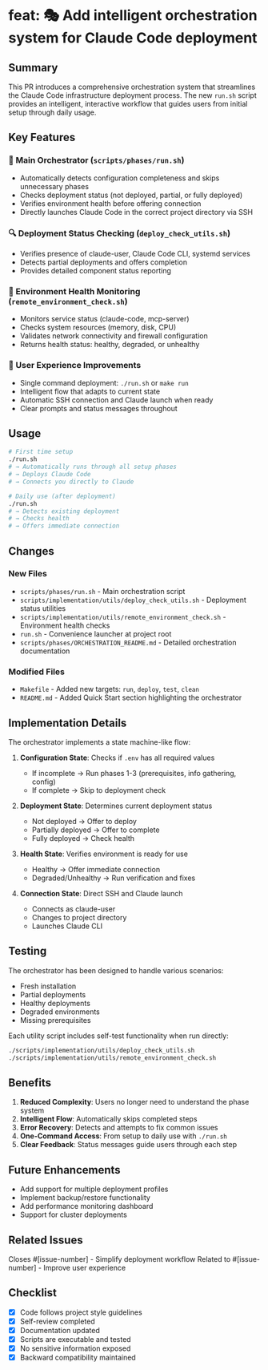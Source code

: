# feat: 🎭 Add intelligent orchestration system for Claude Code deployment

## Summary

This PR introduces a comprehensive orchestration system that streamlines the Claude Code infrastructure deployment process. The new `run.sh` script provides an intelligent, interactive workflow that guides users from initial setup through daily usage.

## Key Features

### 🎯 Main Orchestrator (`scripts/phases/run.sh`)
- Automatically detects configuration completeness and skips unnecessary phases
- Checks deployment status (not deployed, partial, or fully deployed)
- Verifies environment health before offering connection
- Directly launches Claude Code in the correct project directory via SSH

### 🔍 Deployment Status Checking (`deploy_check_utils.sh`)
- Verifies presence of claude-user, Claude Code CLI, systemd services
- Detects partial deployments and offers completion
- Provides detailed component status reporting

### 🏥 Environment Health Monitoring (`remote_environment_check.sh`)
- Monitors service status (claude-code, mcp-server)
- Checks system resources (memory, disk, CPU)
- Validates network connectivity and firewall configuration
- Returns health status: healthy, degraded, or unhealthy

### 🚀 User Experience Improvements
- Single command deployment: `./run.sh` or `make run`
- Intelligent flow that adapts to current state
- Automatic SSH connection and Claude launch when ready
- Clear prompts and status messages throughout

## Usage

```bash
# First time setup
./run.sh
# → Automatically runs through all setup phases
# → Deploys Claude Code
# → Connects you directly to Claude

# Daily use (after deployment)
./run.sh
# → Detects existing deployment
# → Checks health
# → Offers immediate connection
```

## Changes

### New Files
- `scripts/phases/run.sh` - Main orchestration script
- `scripts/implementation/utils/deploy_check_utils.sh` - Deployment status utilities
- `scripts/implementation/utils/remote_environment_check.sh` - Environment health checks
- `run.sh` - Convenience launcher at project root
- `scripts/phases/ORCHESTRATION_README.md` - Detailed orchestration documentation

### Modified Files
- `Makefile` - Added new targets: `run`, `deploy`, `test`, `clean`
- `README.md` - Added Quick Start section highlighting the orchestrator

## Implementation Details

The orchestrator implements a state machine-like flow:

1. **Configuration State**: Checks if `.env` has all required values
   - If incomplete → Run phases 1-3 (prerequisites, info gathering, config)
   - If complete → Skip to deployment check

2. **Deployment State**: Determines current deployment status
   - Not deployed → Offer to deploy
   - Partially deployed → Offer to complete
   - Fully deployed → Check health

3. **Health State**: Verifies environment is ready for use
   - Healthy → Offer immediate connection
   - Degraded/Unhealthy → Run verification and fixes

4. **Connection State**: Direct SSH and Claude launch
   - Connects as claude-user
   - Changes to project directory
   - Launches Claude CLI

## Testing

The orchestrator has been designed to handle various scenarios:
- Fresh installation
- Partial deployments
- Healthy deployments
- Degraded environments
- Missing prerequisites

Each utility script includes self-test functionality when run directly:
```bash
./scripts/implementation/utils/deploy_check_utils.sh
./scripts/implementation/utils/remote_environment_check.sh
```

## Benefits

1. **Reduced Complexity**: Users no longer need to understand the phase system
2. **Intelligent Flow**: Automatically skips completed steps
3. **Error Recovery**: Detects and attempts to fix common issues
4. **One-Command Access**: From setup to daily use with `./run.sh`
5. **Clear Feedback**: Status messages guide users through each step

## Future Enhancements

- Add support for multiple deployment profiles
- Implement backup/restore functionality
- Add performance monitoring dashboard
- Support for cluster deployments

## Related Issues

Closes #[issue-number] - Simplify deployment workflow
Related to #[issue-number] - Improve user experience

## Checklist

- [x] Code follows project style guidelines
- [x] Self-review completed
- [x] Documentation updated
- [x] Scripts are executable and tested
- [x] No sensitive information exposed
- [x] Backward compatibility maintained